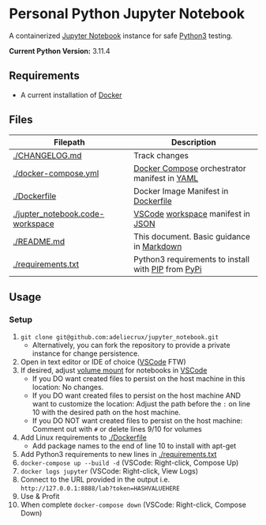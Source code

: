 # Personal Python Jupyter Notebook
A containerized [Jupyter Notebook](https://jupyter.org/) instance for safe [Python3](https://www.python.org/) testing.

**Current Python Version:** 3.11.4

## Requirements
- A current installation of [Docker](https://www.docker.com)

## Files
| Filepath | Description |
| --- | --- |
| [./CHANGELOG.md](./CHANGELOG.md) |  Track changes |
| [./docker-compose.yml](./docker-compose.yml) | [Docker Compose](https://docs.docker.com/compose/) orchestrator manifest in [YAML](https://yaml.org/)  |
| [./Dockerfile](./Dockerfile) | Docker Image Manifest in [Dockerfile](https://docs.docker.com/engine/reference/builder/) |
| [./jupter_notebook.code-workspace](./jupter_notebook.code-workspace) | [VSCode](https://code.visualstudio.com/) [workspace](https://code.visualstudio.com/docs/editor/workspaces) manifest in [JSON](https://www.json.org/) |
| [./README.md](./README.md) | This document. Basic guidance in [Markdown](https://www.markdownguide.org/) |
| [./requirements.txt](./requirements.txt) | Python3 requirements to install with [PIP](https://pip.pypa.io/en/stable/) from [PyPi](https://pypi.org/) |

## Usage
### Setup
1. `git clone git@github.com:adeliecrux/jupyter_notebook.git`
    - Alternatively, you can fork the repository to provide a private instance for change persistence.
1. Open in text editor or IDE of choice ([VSCode](https://code.visualstudio.com/) FTW)
1. If desired, adjust [volume mount](https://docs.docker.com/storage/volumes/) for notebooks in [VSCode](https://code.visualstudio.com/)
    - If you DO want created files to persist on the host machine in this location: No changes.
    - If you DO want created files to persist on the host machine AND want to customize the location: Adjust the path before the `:` on line 10 with the desired path on the host machine.
    - If you DO NOT want created files to persist on the host machine: Comment out with `#` or delete lines 9/10 for volumes
1. Add Linux requirements to [./Dockerfile](./Dockerfile)
    - Add package names to the end of line 10 to install with apt-get
1. Add Python3 requirements to new lines in [./requirements.txt](./requirements.txt)
1. `docker-compose up --build -d` (VSCode: Right-click, Compose Up)
1. `docker logs jupyter` (VSCode: Right-click, View Logs)
1. Connect to the URL provided in the output i.e. `http://127.0.0.1:8888/lab?token=HASHVALUEHERE`
1. Use & Profit
1. When complete `docker-compose down` (VSCode: Right-click, Compose Down)